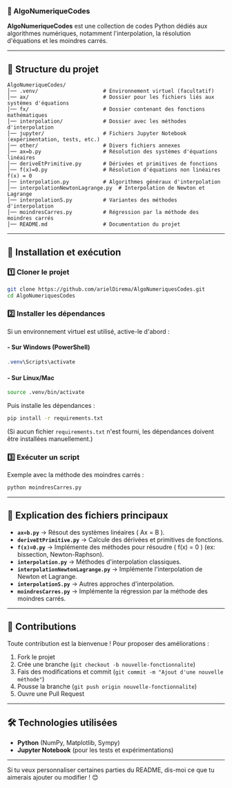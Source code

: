 ### 📌 AlgoNumeriqueCodes

**AlgoNumeriqueCodes** est une collection de codes Python dédiés aux algorithmes numériques, notamment l'interpolation, la résolution d'équations et les moindres carrés.

---

## 📁 Structure du projet  

```
AlgoNumeriqueCodes/
│── .venv/                     # Environnement virtuel (facultatif)
│── ax/                        # Dossier pour les fichiers liés aux systèmes d'équations
│── fx/                        # Dossier contenant des fonctions mathématiques
│── interpolation/             # Dossier avec les méthodes d'interpolation
│── jupyter/                   # Fichiers Jupyter Notebook (expérimentation, tests, etc.)
│── other/                     # Divers fichiers annexes
│── ax=b.py                    # Résolution des systèmes d'équations linéaires
│── deriveEtPrimitive.py       # Dérivées et primitives de fonctions
│── f(x)=0.py                  # Résolution d'équations non linéaires f(x) = 0
│── interpolation.py           # Algorithmes généraux d'interpolation
│── interpolationNewtonLagrange.py  # Interpolation de Newton et Lagrange
│── interpolationS.py          # Variantes des méthodes d'interpolation
│── moindresCarres.py          # Régression par la méthode des moindres carrés
│── README.md                  # Documentation du projet
```

---

## 🚀 Installation et exécution

### 1️⃣ Cloner le projet  
```bash
git clone https://github.com/arielDirema/AlgoNumeriquesCodes.git
cd AlgoNumeriquesCodes
```

### 2️⃣ Installer les dépendances  
Si un environnement virtuel est utilisé, active-le d'abord :  
#### - Sur Windows (PowerShell)  
```powershell
.venv\Scripts\activate
```
#### - Sur Linux/Mac  
```bash
source .venv/bin/activate
```
Puis installe les dépendances :  
```bash
pip install -r requirements.txt
```
(Si aucun fichier `requirements.txt` n'est fourni, les dépendances doivent être installées manuellement.)

### 3️⃣ Exécuter un script  
Exemple avec la méthode des moindres carrés :  
```bash
python moindresCarres.py
```

---

## 📜 Explication des fichiers principaux

- **`ax=b.py`** → Résout des systèmes linéaires \( Ax = B \).  
- **`deriveEtPrimitive.py`** → Calcule des dérivées et primitives de fonctions.  
- **`f(x)=0.py`** → Implémente des méthodes pour résoudre \( f(x) = 0 \) (ex: bissection, Newton-Raphson).  
- **`interpolation.py`** → Méthodes d'interpolation classiques.  
- **`interpolationNewtonLagrange.py`** → Implémente l'interpolation de Newton et Lagrange.  
- **`interpolationS.py`** → Autres approches d'interpolation.  
- **`moindresCarres.py`** → Implémente la régression par la méthode des moindres carrés.  

---

## 📌 Contributions

Toute contribution est la bienvenue ! Pour proposer des améliorations :  
1. Fork le projet  
2. Crée une branche (`git checkout -b nouvelle-fonctionnalite`)  
3. Fais des modifications et commit (`git commit -m "Ajout d'une nouvelle méthode"`)  
4. Pousse la branche (`git push origin nouvelle-fonctionnalite`)  
5. Ouvre une Pull Request  

---

## 🛠 Technologies utilisées  

- **Python** (NumPy, Matplotlib, Sympy)  
- **Jupyter Notebook** (pour les tests et expérimentations)  

---

Si tu veux personnaliser certaines parties du README, dis-moi ce que tu aimerais ajouter ou modifier ! 😊
